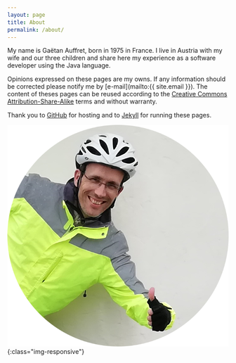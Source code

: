 ```yaml
---
layout: page
title: About
permalink: /about/
---
```


My name is Gaëtan Auffret, born in 1975 in France. I live in Austria with my wife and our three children and share here my experience as a software developer using the Java language.

Opinions expressed on these pages are my owns. If any information should be corrected please notify me by [e-mail](mailto:{{ site.email }}).
The content of theses pages can be reused according to the [Creative Commons Attribution-Share-Alike](https://creativecommons.org/licenses/by-sa/4.0/) terms and without warranty.

Thank you to [GitHub](https://pages.github.com/) for hosting and to [Jekyll](https://jekyllrb.com/) for running these pages.

![Portray of an happy rider](/assets/portray.png){:class="img-responsive"}
